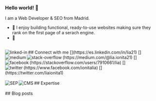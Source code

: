 ### Hello world! 👋
I am a Web Developer & SEO from Madrid.
- 🔭 I enjoy building functional, ready-to-use websites making sure they rank on the first page of a serach engine.
- 🌱 
<br>
## Connect with me
[<img align="left" alt="linked-in" src="https://img.shields.io/badge/linkedin-%230077B5.svg?&style=for-the-badge&logo=linkedin&logoColor=white" />](https://es.linkedin.com/in/lia21)
[<img align="left" alt="medium" src="https://img.shields.io/badge/medium-%2312100E.svg?&style=for-the-badge&logo=medium&logoColor=white" />](https://medium.com/@lia.ionita21)
[<img align="left" alt="stack-overflow" src="https://img.shields.io/badge/stack%20overflow-FE7A16?logo=stack-overflow&logoColor=white&style=for-the-badge" />](https://stackoverflow.com/users/7910661/lia)
[<img align="left" alt="facebook" src="https://img.shields.io/badge/facebook-%231877F2.svg?&style=for-the-badge&logo=facebook&logoColor=white" />](https://www.facebook.com/ionitalia)
[<img align="left" alt="twitter" src="https://img.shields.io/badge/twitter-%231DA1F2.svg?&style=for-the-badge&logo=twitter&logoColor=white" />](https://twitter.com/liaionita1)
<br>
<br>
## Expertise
<img align="left" alt="SEP" --src="https://img.shields.io/badge/react%20-%23--! />
<img align="left" alt="Frontend" --src="https://img.shields.io/badge/node.js%20-%2343853D.svg?&style=for-the-badge&logo=node.js&logoColor=white"--! />
<img align="left" alt="CMS" --src="https://img.shields.io/badge/Amazon%20AWS-%23232F3E?logo=amazon-aws&logoColor=white&style=for-the-badge"--! />
<br>
<br>
## Blog posts
<!-- BLOG-POST-LIST:START -->
 
<!-- BLOG-POST-LIST:END -->
